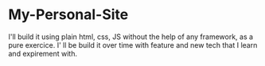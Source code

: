 # My-Personal-Site
I'll build it using plain html, css, JS without the help of any framework, as a pure exercice.
I' ll be build it over time with feature and new tech that I learn and expirement with.
